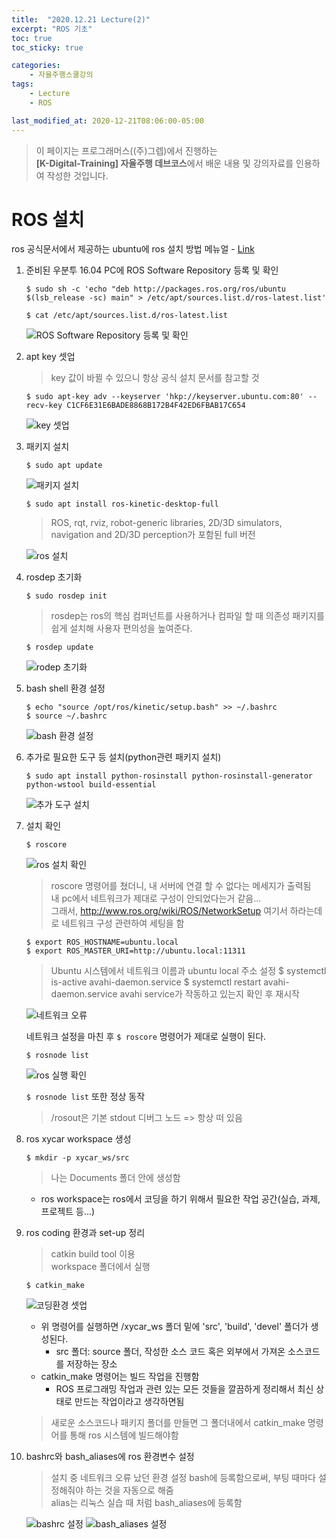 ```yaml
---
title:  "2020.12.21 Lecture(2)"
excerpt: "ROS 기초"
toc: true
toc_sticky: true

categories:
    - 자율주행스쿨강의
tags:
    - Lecture
    - ROS

last_modified_at: 2020-12-21T08:06:00-05:00
---
```


>이 페이지는 프로그래머스((주)그렙)에서 진행하는\
**[K-Digital-Training] 자율주행 데브코스**에서 배운 내용 및 강의자료를 인용하여 작성한 것입니다.

# **ROS 설치**
ros 공식문서에서 제공하는 ubuntu에 ros 설치 방법 메뉴얼 - [Link](http://wiki.ros.org/kinetic/Installation/Ubuntu)

1. 준비된 우분투 16.04 PC에 ROS Software Repository 등록 및 확인
    ```
    $ sudo sh -c 'echo "deb http://packages.ros.org/ros/ubuntu $(lsb_release -sc) main" > /etc/apt/sources.list.d/ros-latest.list'

    $ cat /etc/apt/sources.list.d/ros-latest.list
    ```
    ![ROS Software Repository 등록 및 확인](/assets/images/programmers_imgs/week04_imgs/01/screenshot-02.png)

2. apt key 셋업
    >key 값이 바뀔 수 있으니 항상 공식 설치 문서를 참고할 것
    ```
    $ sudo apt-key adv --keyserver 'hkp://keyserver.ubuntu.com:80' --recv-key C1CF6E31E6BADE8868B172B4F42ED6FBAB17C654
    ```
    ![key 셋업](/assets/images/programmers_imgs/week04_imgs/01/screenshot-03.png)

3. 패키지 설치
    ```
    $ sudo apt update
    ```
    ![패키지 설치](/assets/images/programmers_imgs/week04_imgs/01/screenshot-04.png)

    ```
    $ sudo apt install ros-kinetic-desktop-full
    ```
    >ROS, rqt, rviz, robot-generic libraries, 2D/3D simulators, navigation and 2D/3D perception가 포함된 full 버전

    ![ros 설치](/assets/images/programmers_imgs/week04_imgs/01/screenshot-05.png)

4. rosdep 초기화
    ```
    $ sudo rosdep init
    ```
    >rosdep는 ros의 핵심 컴퍼넌트를 사용하거나 컴파일 할 때 의존성 패키지를 쉽게 설치해 사용자 편의성을 높여준다.
    ```
    $ rosdep update
    ```
    ![rodep 초기화](/assets/images/programmers_imgs/week04_imgs/01/screenshot-06.png)

5. bash shell 환경 설정
    ```
    $ echo "source /opt/ros/kinetic/setup.bash" >> ~/.bashrc
    $ source ~/.bashrc
    ```
    ![bash 환경 설정](/assets/images/programmers_imgs/week04_imgs/01/screenshot-07.png)

6. 추가로 필요한 도구 등 설치(python관련 패키지 설치)
    ```
    $ sudo apt install python-rosinstall python-rosinstall-generator python-wstool build-essential
    ```
    ![추가 도구 설치](/assets/images/programmers_imgs/week04_imgs/01/screenshot-08.png)

7. 설치 확인
    ```
    $ roscore
    ```
    ![ros 설치 확인](/assets/images/programmers_imgs/week04_imgs/01/screenshot-09.png)

    >roscore 명령어를 쳤더니, 내 서버에 연결 할 수 없다는 메세지가 출력됨\
    >내 pc에서 네트워크가 제대로 구성이 안되었다는거 같음...\
    >그래서, http://www.ros.org/wiki/ROS/NetworkSetup 여기서 하라는데로 네트워크 구성 관련하여 세팅을 함
    ```
    $ export ROS_HOSTNAME=ubuntu.local
    $ export ROS_MASTER_URI=http://ubuntu.local:11311
    ```
    >Ubuntu 시스템에서 네트워크 이름과 ubuntu local 주소 설정
    $ systemctl is-active avahi-daemon.service
    $ systemctl restart avahi-daemon.service
    >avahi service가 작동하고 있는지 확인 후 재시작

    ![네트워크 오류](/assets/images/programmers_imgs/week04_imgs/01/screenshot-10.png)
    
    네트워크 설정을 마친 후 `$ roscore` 명령어가 제대로 실행이 된다.
        
    ```
    $ rosnode list
    ```
    ![ros 실행 확인](/assets/images/programmers_imgs/week04_imgs/01/screenshot-11.png)

    `$ rosnode list` 또한 정상 동작
    >/rosout은 기본 stdout 디버그 노드 => 항상 떠 있음

8. ros xycar workspace 생성
    ```
    $ mkdir -p xycar_ws/src
    ```
    >나는 Documents 폴더 안에 생성함
    * ros workspace는 ros에서 코딩을 하기 위해서 필요한 작업 공간(실습, 과제, 프로젝트 등...)

9. ros coding 환경과 set-up 정리
    >catkin build tool 이용\
    >workspace 폴더에서 실행
    ```
    $ catkin_make
    ```
    ![코딩환경 셋업](/assets/images/programmers_imgs/week04_imgs/01/screenshot-12.png)

   * 위 명령어를 실행하면 /xycar_ws 폴더 밑에 'src', 'build', 'devel' 폴더가 생성된다.
     * src 폴더: source 폴더, 작성한 소스 코드 혹은 외부에서 가져온 소스코드를 저장하는 장소
   * catkin_make 명령어는 빌드 작업을 진행함
     * ROS 프로그래밍 작업과 관련 있는 모든 것들을 깔끔하게 정리해서 최신 상태로 만드는 작업이라고 생각하면됨
    >새로운 소스코드나 패키지 폴더를 만들면 그 폴더내에서 catkin_make 명령어를 통해 ros 시스템에 빌드해야함

10. bashrc와 bash_aliases에 ros 환경변수 설정
    >설치 중 네트워크 오류 났던 환경 설정 bash에 등록함으로써, 부팅 때마다 설정해줘야 하는 것을 자동으로 해줌\
    >alias는 리눅스 실습 때 처럼 bash_aliases에 등록함

    ![bashrc 설정](/assets/images/programmers_imgs/week04_imgs/01/screenshot-13.png)
    ![bash_aliases 설정](/assets/images/programmers_imgs/week04_imgs/01/screenshot-14.png)
